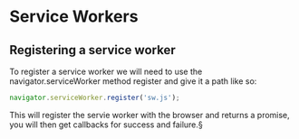 # Service Workers

## Registering a service worker

To register a service worker we will need to use the navigator.serviceWorker method register and give it a path like so:

``` javascript
navigator.serviceWorker.register('sw.js');
```

This will register the servie worker with the browser and returns a promise, you will then get callbacks for success and failure.§
